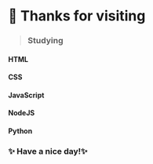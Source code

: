 # 👋 Thanks for visiting

>### Studying 
#### HTML
#### CSS
#### JavaScript
#### NodeJS
#### Python

### ✨ Have a nice day!✨
<!---
101Jay/101Jay is a ✨ special ✨ repository because its `README.md` (this file) appears on your GitHub profile.
You can click the Preview link to take a look at your changes.
--->
